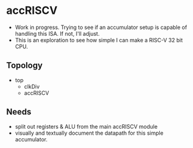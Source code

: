 # accRISCV

- Work in progress. Trying to see if an accumulator setup is capable of handling this ISA. If not, I'll adjust.
- This is an exploration to see how simple I can make a RISC-V 32 bit CPU.

## Topology
- top
   - clkDiv
   - accRISCV

## Needs
- split out registers & ALU from the main accRISCV module
- visually and textually document the datapath for this simple accumulator.